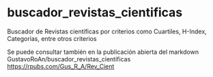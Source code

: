 # buscador_revistas_cientificas
Buscador de Revistas científicas por criterios como Cuartiles, H-Index, Categorías, entre otros criterios

Se puede consultar también en la publicación abierta del markdown 
GustavoRoAn/buscador_revistas_cientificas
https://rpubs.com/Gus_R_A/Rev_Cient
